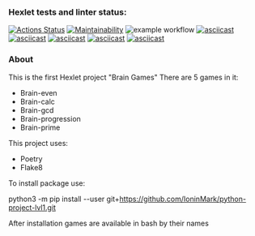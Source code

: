 ### Hexlet tests and linter status:
[![Actions Status](https://github.com/IoninMark/python-project-lvl1/workflows/hexlet-check/badge.svg)](https://github.com/IoninMark/python-project-lvl1/actions)
[![Maintainability](https://api.codeclimate.com/v1/badges/c00053ebd825ce1e3c7c/maintainability)](https://codeclimate.com/github/IoninMark/python-project-lvl1/maintainability)
![example workflow](https://github.com/IoninMark/python-project-lvl1/actions/workflows/lint-test.yml/badge.svg)
[![asciicast](https://asciinema.org/a/htqzCdFch81k1DwON29Wcvloe.svg)](https://asciinema.org/a/htqzCdFch81k1DwON29Wcvloe)
[![asciicast](https://asciinema.org/a/dP5p8a7zZI0pAquJMuVU8t4JI.svg)](https://asciinema.org/a/dP5p8a7zZI0pAquJMuVU8t4JI)
[![asciicast](https://asciinema.org/a/uyUUBehmUSPPeUyus1bf77t7N.svg)](https://asciinema.org/a/uyUUBehmUSPPeUyus1bf77t7N)
[![asciicast](https://asciinema.org/a/Ve0rtS3lBvcQsoldfRHYFw9qz.svg)](https://asciinema.org/a/Ve0rtS3lBvcQsoldfRHYFw9qz)
[![asciicast](https://asciinema.org/a/yj75muBtRJ86Ro6Pejyb3QIES.svg)](https://asciinema.org/a/yj75muBtRJ86Ro6Pejyb3QIES)
### About
This is the first Hexlet project "Brain Games"
There are 5 games in it:
* Brain-even
* Brain-calc
* Brain-gcd
* Brain-progression
* Brain-prime 

This project uses:
* Poetry
* Flake8

To install package use:

python3 -m pip install --user git+https://github.com/IoninMark/python-project-lvl1.git

After installation games are available in bash by their names